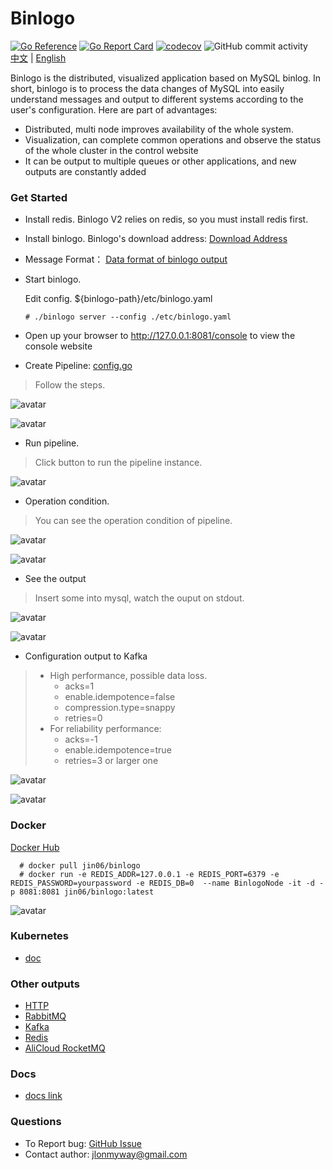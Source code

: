 Binlogo
=====================================
[![Go Reference](https://pkg.go.dev/badge/github.com/jin06/binlogo)](https://pkg.go.dev/github.com/jin06/binlogo)
[![Go Report Card](https://goreportcard.com/badge/github.com/jin06/binlogo)](https://goreportcard.com/report/github.com/jin06/binlogo)
[![codecov](https://codecov.io/gh/jin06/binlogo/branch/master/graph/badge.svg)](https://codecov.io/gh/jin06/binlogo)
![GitHub commit activity](https://img.shields.io/github/commit-activity/m/jin06/binlogo)
</br>
[中文](README_zh.md) | [English](README.md)

Binlogo is the distributed, visualized application based on MySQL binlog. In short, binlogo is to process the data
changes of MySQL into easily understand messages and output to different systems according to the user's
configuration. Here are part of advantages:

* Distributed, multi node improves availability of the whole system.
* Visualization, can complete common operations and observe the status of the whole cluster in the control website 
* It can be output to multiple queues or other applications, and new outputs are constantly added

### Get Started

* Install redis. Binlogo V2 relies on redis, so you must install redis first.

* Install binlogo. Binlogo's download address: [Download Address](https://github.com/jin06/binlogo/releases)

* Message Format： [Data format of binlogo output](/docs/1.0.*/message-format.md)

* Start binlogo.

   Edit config. ${binlogo-path}/etc/binlogo.yaml
  
  
      # ./binlogo server --config ./etc/binlogo.yaml


* Open up your browser to http://127.0.0.1:8081/console to view the console website

* Create Pipeline:
[config.go](etc%2Fconfig.go)
> Follow the steps.

![avatar](/docs/wiki/assets/pic/create_pipe_step1.en.png)

![avatar](/docs/wiki/assets/pic/create_pipe_step2.en.png)

* Run pipeline.

> Click button to run the pipeline instance.

![avatar](/docs/wiki/assets/pic/run_pipeline_step1.en.png)

* Operation condition.

> You can see the operation condition of pipeline.


![avatar](/docs/wiki/assets/pic/pipeline_condition_step1.en.png)

![avatar](/docs/wiki/assets/pic/pipeline_condition_step2.en.png)

* See the output

> Insert some into mysql, watch the ouput on stdout.

![avatar](/docs/wiki/assets/pic/output_step1.en.png)

![avatar](/docs/wiki/assets/pic/output_step2.en.png)

* Configuration output to Kafka

> * High performance, possible data loss.
>   * acks=1
>   * enable.idempotence=false
>   * compression.type=snappy
>   * retries=0
> * For reliability performance:
>   * acks=-1
>   * enable.idempotence=true
>   * retries=3 or larger one

![avatar](/docs/wiki/assets/pic/output_kafka_step1.en.png)

![avatar](/docs/wiki/assets/pic/output_kafka_step2.en.png)

### Docker

 [Docker Hub](https://hub.docker.com/r/jin06/binlogo)


      # docker pull jin06/binlogo
      # docker run -e REDIS_ADDR=127.0.0.1 -e REDIS_PORT=6379 -e REDIS_PASSWORD=yourpassword -e REDIS_DB=0  --name BinlogoNode -it -d -p 8081:8081 jin06/binlogo:latest



![avatar](/docs/wiki/assets/pic/docker_step1.en.png)

### Kubernetes

- [doc](/docs/wiki/instanll-kubernetes.md)


### Other outputs

* [HTTP](/docs/wiki/configure-http-output.md)
* [RabbitMQ](/docs/wiki/configure-rabbitmq-outupt.md)
* [Kafka](/docs/wiki/configure-kafka-output.md)
* [Redis](/docs/wiki/configure-redis-outupt.md)
* [AliCloud RocketMQ](/docs/wiki/configure-rocketmq-outupt.md)

### Docs

* [docs link](/docs/wiki)

### Questions

* To Report bug: [GitHub Issue](https://github.com/jin06/binlogo/issues)
* Contact author: jlonmyway@gmail.com
